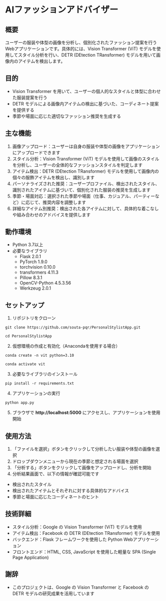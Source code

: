 # AIファッションアドバイザー

## 概要
ユーザーの服装や体型の画像を分析し、個別化されたファッション提案を行うWebアプリケーションです。具体的には、Vision Transformer (ViT) モデルを使用してスタイル分析を行い、DETR (DEtection TRansformer) モデルを用いて画像内のアイテムを検出します。

## 目的
- Vision Transformer を用いて、ユーザーの個人的なスタイルと体型に合わせた服装提案を行う
- DETR モデルによる画像内アイテムの検出に基づいた、コーディネート提案を提供する
- 季節や場面に応じた適切なファッション推奨を生成する

## 主な機能
1. 画像アップロード：ユーザーは自身の服装や体型の画像をアプリケーションにアップロードできます
2. スタイル分析：Vision Transformer (ViT) モデルを使用して画像のスタイルを分析し、ユーザーの全体的なファッションスタイルを判定します
3. アイテム検出：DETR (DEtection TRansformer) モデルを使用して画像内の個々の服飾アイテムを検出し、識別します
4. パーソナライズされた推奨：ユーザープロファイル、検出されたスタイル、識別されたアイテムに基づいて、個別化された服装の推奨を生成します
5. 季節・場面対応：選択された季節や場面（仕事、カジュアル、パーティーなど）に応じて、推奨内容を調整します
6. 詳細なアイテム別推奨：検出された各アイテムに対して、具体的な着こなしや組み合わせのアドバイスを提供します

## 動作環境
- Python 3.7以上
- 必要なライブラリ
  - Flask 2.0.1
  - PyTorch 1.9.0
  - torchvision 0.10.0
  - transformers 4.11.3
  - Pillow 8.3.1
  - OpenCV-Python 4.5.3.56
  - Werkzeug 2.0.1

## セットアップ
1. リポジトリをクローン
```
git clone https://github.com/souta-pqr/PersonalStylistApp.git
```
```
cd PersonalStylistApp
```

2. 仮想環境の作成と有効化（Anacondaを使用する場合）
```
conda create -n vit python=3.10
```
```
conda activate vit
```

3. 必要なライブラリのインストール
```
pip install -r requirements.txt
```

4. アプリケーションの実行
```
python app.py
```

5. ブラウザで **http://localhost:5000** にアクセスし、アプリケーションを使用開始

## 使用方法
1. 「ファイルを選択」ボタンをクリックして分析したい服装や体型の画像を選択
2. ドロップダウンメニューから現在の季節と想定される場面を選択
3. 「分析する」ボタンをクリックして画像をアップロードし、分析を開始
4. 分析結果画面で、以下の情報が確認可能です
- 検出されたスタイル
- 検出されたアイテムとそれぞれに対する具体的なアドバイス
- 季節と場面に応じたコーディネートのヒント

## 技術詳細
- スタイル分析：Google の Vision Transformer (ViT) モデルを使用
- アイテム検出：Facebook の DETR (DEtection TRansformer) モデルを使用
- バックエンド：Flask フレームワークを使用した Python Webアプリケーション
- フロントエンド：HTML, CSS, JavaScript を使用した軽量な SPA (Single Page Application)

## 謝辞
- このプロジェクトは、Google の Vision Transformer と Facebook の DETR モデルの研究成果を活用しています
